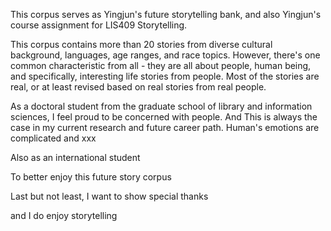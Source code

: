 This corpus serves as Yingjun's future storytelling bank, and also Yingjun's course assignment for LIS409 Storytelling.





This corpus contains more than 20 stories from diverse cultural background, languages, age ranges, and race topics. However, there's one common characteristic from all - they are all about people, human being, and specifically, interesting life stories from people.  Most of the stories are real, or at least revised based on real stories from real people. 



As a doctoral student from the graduate school of library and information sciences, I feel proud to be concerned with people. And This is always the case in my current research and future career path. Human's emotions are complicated and xxx



Also as an international student



To better enjoy this future story corpus



Last but not least, I want to show special thanks 

and I do enjoy storytelling

